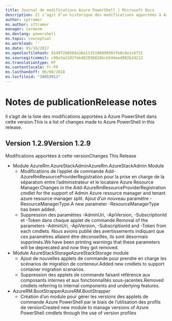```yaml
---
title: Journal de modifications Azure PowerShell | Microsoft Docs
description: Il s’agit d’un historique des modifications apportées à Azure PowerShell dans la dernière version.
author: sptramer
ms.author: sttramer
manager: carmonm
ms.devlang: powershell
ms.topic: conceptual
ms.workload: ''
ms.date: 05/18/2017
ms.openlocfilehash: 91d97260568a36e1135196899503fb0c8e1c6731
ms.sourcegitcommit: c98e3a21037ebd82936828bcb544eed902b24212
ms.translationtype: HT
ms.contentlocale: fr-FR
ms.lasthandoff: 06/08/2018
ms.locfileid: "34853013"
---
```

# <a name="release-notes"></a><span data-ttu-id="8fed1-103">Notes de publication</span><span class="sxs-lookup"><span data-stu-id="8fed1-103">Release notes</span></span>

<span data-ttu-id="8fed1-104">Il s’agit de la liste des modifications apportées à Azure PowerShell dans cette version.</span><span class="sxs-lookup"><span data-stu-id="8fed1-104">This is a list of changes made to Azure PowerShell in this release.</span></span>

## <a name="version-129"></a><span data-ttu-id="8fed1-105">Version 1.2.9</span><span class="sxs-lookup"><span data-stu-id="8fed1-105">Version 1.2.9</span></span>

<span data-ttu-id="8fed1-106">Modifications apportées à cette version</span><span class="sxs-lookup"><span data-stu-id="8fed1-106">Changes This Release</span></span>

* <span data-ttu-id="8fed1-107">Module AzureRm.AzureStackAdmin</span><span class="sxs-lookup"><span data-stu-id="8fed1-107">AzureRm.AzureStackAdmin Module</span></span>
    + <span data-ttu-id="8fed1-108">Modifications de l’applet de commande Add-AzureRmResourceProviderRegistration pour la prise en charge de la séparation entre l’administrateur et le locataire Azure Resource Manager.</span><span class="sxs-lookup"><span data-stu-id="8fed1-108">Changes in the Add-AzureRmResourceProviderRegistration cmdlet for the support of Admin Azure resource manager and tenant azure resource manager split.</span></span> <span data-ttu-id="8fed1-109">Ajout d’un nouveau paramètre -ResourceManagerType.</span><span class="sxs-lookup"><span data-stu-id="8fed1-109">A new parameter -ResourceManagerType has been added.</span></span>
    + <span data-ttu-id="8fed1-110">Suppression des paramètres -AdminUri, -ApiVersion, -SubscriptionId et -Token dans chaque applet de commande.</span><span class="sxs-lookup"><span data-stu-id="8fed1-110">Removal of the parameters -AdminUri, -ApiVersion, -SubscriptionId and -Token from each cmdlets.</span></span> <span data-ttu-id="8fed1-111">Nous avions publié des avertissements indiquant que ces paramètres allaient être déconseillés, ils sont désormais supprimés.</span><span class="sxs-lookup"><span data-stu-id="8fed1-111">We have been printing warnings that these parameters will be deprecated and now they got removed.</span></span>
* <span data-ttu-id="8fed1-112">Module AzureStackStorage</span><span class="sxs-lookup"><span data-stu-id="8fed1-112">AzureStackStorage module</span></span>
    + <span data-ttu-id="8fed1-113">Ajout de nouvelles applets de commande pour prendre en charge les scénarios de migration de conteneur.</span><span class="sxs-lookup"><span data-stu-id="8fed1-113">Added new cmdlets to support container migration scenarios.</span></span>
    + <span data-ttu-id="8fed1-114">Suppression des applets de commande faisant référence aux composants internes et aux fonctionnalités sous-jacentes.</span><span class="sxs-lookup"><span data-stu-id="8fed1-114">Removed cmdlets referring to internal components and underlying features.</span></span>
* <span data-ttu-id="8fed1-115">AzureRM.BootStrapper</span><span class="sxs-lookup"><span data-stu-id="8fed1-115">AzureRM.BootStrapper</span></span>
    + <span data-ttu-id="8fed1-116">Création d’un module pour gérer les versions des applets de commande Azure PowerShell par le biais de l’utilisation des profils de version</span><span class="sxs-lookup"><span data-stu-id="8fed1-116">Created new module to manage versions of Azure PowerShell cmdlets through the use of version profiles</span></span>